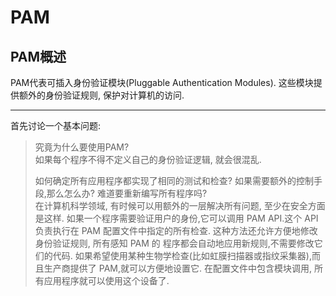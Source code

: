 # PAM

## PAM概述

PAM代表可插入身份验证模块(Pluggable Authentication Modules). 这些模块提供额外的身份验证规则,
保护对计算机的访问.

---

首先讨论一个基本问题: 

>究竟为什么要使用PAM? \
>如果每个程序不得不定义自己的身份验证逻辑, 就会很混乱.
>
>如何确定所有应用程序都实现了相同的测试和检查? 如果需要额外的控制手段,那么怎么办? 难道要重新编写所有程序吗? \
>在计算机科学领域, 有时候可以用额外的一层解决所有问题, 至少在安全方面是这样. 如果一个程序需要验证用户的身份,它可以调用 
PAM API.这个 API 负责执行在 PAM 配置文件中指定的所有检查. 这种方法还允许方便地修改身份验证规则, 所有感知 PAM 的
程序都会自动地应用新规则,不需要修改它们的代码. 如果希望使用某种生物学检查(比如虹膜扫描器或指纹采集器),而且生产商提供了
PAM,就可以方便地设置它. 在配置文件中包含模块调用, 所有应用程序就可以使用这个设备了.
